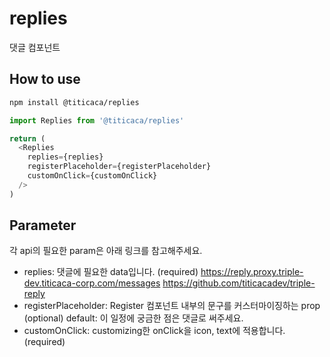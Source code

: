 # replies

댓글 컴포넌트

## How to use

```bash
npm install @titicaca/replies
```

```js
import Replies from '@titicaca/replies'

return (
  <Replies
    replies={replies}
    registerPlaceholder={registerPlaceholder}
    customOnClick={customOnClick}
  />
)
```

## Parameter

각 api의 필요한 param은 아래 링크를 참고해주세요.

- replies: 댓글에 필요한 data입니다. (required)
  https://reply.proxy.triple-dev.titicaca-corp.com/messages
  https://github.com/titicacadev/triple-reply
- registerPlaceholder: Register 컴포넌트 내부의 문구를 커스터마이징하는 prop (optional)
  default: 이 일정에 궁금한 점은 댓글로 써주세요.
- customOnClick: customizing한 onClick을 icon, text에 적용합니다. (required)
